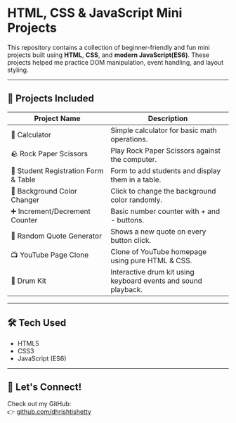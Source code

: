 # HTML, CSS & JavaScript Mini Projects

This repository contains a collection of beginner-friendly and fun mini projects built using **HTML**, **CSS**, and **modern JavaScript(ES6)**. These projects helped me practice DOM manipulation, event handling, and layout styling.

---

## 📁 Projects Included

| Project Name | Description |
|-------------------------------------|-----------------------------------------------------------|
| 🔢 Calculator | Simple calculator for basic math operations. |
| 🪨 Rock Paper Scissors | Play Rock Paper Scissors against the computer. |
| 🧾 Student Registration Form & Table| Form to add students and display them in a table. |
| 🎨 Background Color Changer | Click to change the background color randomly. |
| ➕ Increment/Decrement Counter | Basic number counter with + and - buttons. |
| 💬 Random Quote Generator | Shows a new quote on every button click. |
| 📺 YouTube Page Clone | Clone of YouTube homepage using pure HTML & CSS. |
| 🥁 Drum Kit | Interactive drum kit using keyboard events and sound playback. |

---

## 🛠️ Tech Used

- HTML5  
- CSS3  
- JavaScript (ES6)

---

## 🤝 Let's Connect!

Check out my GitHub:  
👉 [github.com/dhrishtishetty](https://github.com/dhrishtishetty)